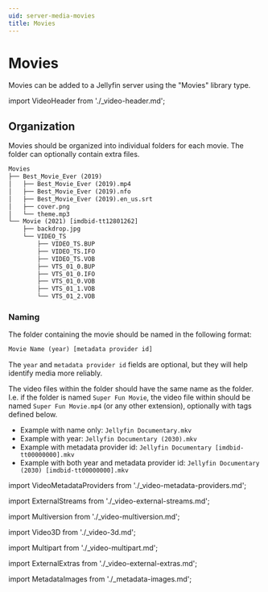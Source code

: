 ```yaml
---
uid: server-media-movies
title: Movies
---
```


# Movies

Movies can be added to a Jellyfin server using the "Movies" library type.

import VideoHeader from './\_video-header.md';

<VideoHeader />

## Organization

Movies should be organized into individual folders for each movie. The folder can optionally contain extra files.

```txt
Movies
├── Best_Movie_Ever (2019)
│   ├── Best_Movie_Ever (2019).mp4
│   ├── Best_Movie_Ever (2019).nfo
│   ├── Best_Movie_Ever (2019).en_us.srt
│   ├── cover.png
│   └── theme.mp3
└── Movie (2021) [imdbid-tt12801262]
    ├── backdrop.jpg
    └── VIDEO_TS
        ├── VIDEO_TS.BUP
        ├── VIDEO_TS.IFO
        ├── VIDEO_TS.VOB
        ├── VTS_01_0.BUP
        ├── VTS_01_0.IFO
        ├── VTS_01_0.VOB
        ├── VTS_01_1.VOB
        └── VTS_01_2.VOB
```

### Naming

The folder containing the movie should be named in the following format:

```txt
Movie Name (year) [metadata provider id]
```

The `year` and `metadata provider id` fields are optional, but they will help identify media more reliably.

The video files within the folder should have the same name as the folder. I.e. if the folder is named `Super Fun Movie`, the video file within should be named `Super Fun Movie.mp4` (or any other extension), optionally with tags defined below.

- Example with name only: `Jellyfin Documentary.mkv`
- Example with year: `Jellyfin Documentary (2030).mkv`
- Example with metadata provider id: `Jellyfin Documentary [imdbid-tt00000000].mkv`
- Example with both year and metadata provider id: `Jellyfin Documentary (2030) [imdbid-tt00000000].mkv`

import VideoMetadataProviders from './\_video-metadata-providers.md';

<VideoMetadataProviders />

import ExternalStreams from './\_video-external-streams.md';

<ExternalStreams />

import Multiversion from './\_video-multiversion.md';

<Multiversion />

import Video3D from './\_video-3d.md';

<Video3D />

import Multipart from './\_video-multipart.md';

<Multipart />

import ExternalExtras from './\_video-external-extras.md';

<ExternalExtras />

import MetadataImages from './\_metadata-images.md';

<MetadataImages />
